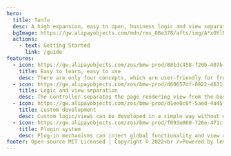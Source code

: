 ```yaml
---
hero:
  title: Tanfu
  desc: A high expansion, easy to open, business logic and view separation, follow the MVC/MVVM model of the development framework
  bgImage: https://gw.alipayobjects.com/mdn/rms_08e378/afts/img/A*xOYlR4e8ihIAAAAAAAAAAABkARQnAQ
  actions:
    - text: Getting Started
      link: /guide
features:
  - icon: https://gw.alipayobjects.com/zos/bmw-prod/881dc458-f20b-407b-947a-95104b5ec82b/k79dm8ih_w144_h144.png
    title: Easy to learn, easy to use
    desc: There are only four concepts, which are user-friendly for front-end development
  - icon: https://gw.alipayobjects.com/zos/bmw-prod/d60657df-0822-4631-9d7c-e7a869c2f21c/k79dmz3q_w126_h126.png
    title: Logic and view separation
    desc: The controller separates the page rendering view from the business logic, making the business logic and view highly reusable
  - icon: https://gw.alipayobjects.com/zos/bmw-prod/d1ee0c6f-5aed-4a45-a507-339a4bfe076c/k7bjsocq_w144_h144.png
    title: Custom development
    desc: Custom logic/views can be developed in a simple way without contaminating the original views and logic
  - icon: https://gw.alipayobjects.com/zos/bmw-prod/f093e060-726e-471c-a53e-e988ed3f560c/kj9t9sk7_w144_h144.png
    title: Plugin system
    desc: Plug-in mechanisms can inject global functionality and view rendering into the framework
footer: Open-source MIT Licensed | Copyright © 2022<br />Powered by leman
---
```

